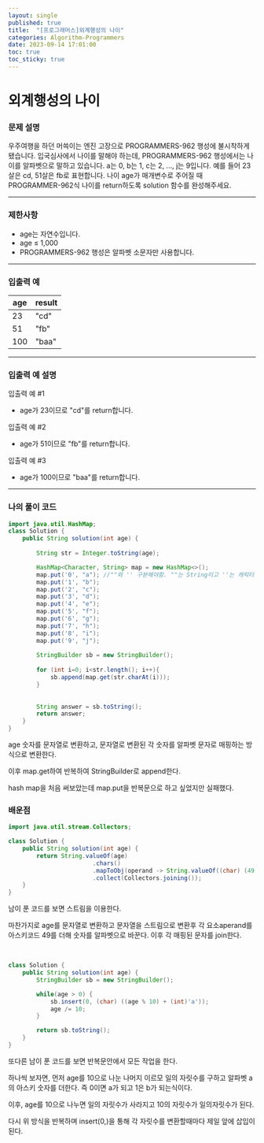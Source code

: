 ```yaml
---
layout: single
published: true
title:  "[프로그래머스]외계행성의 나이"
categories: Algorithm-Programmers
date: 2023-09-14 17:01:00
toc: true
toc_sticky: true
---
```


# 외계행성의 나이

### 문제 설명

우주여행을 하던 머쓱이는 엔진 고장으로 PROGRAMMERS-962 행성에 불시착하게 됐습니다. 입국심사에서 나이를 말해야 하는데, PROGRAMMERS-962 행성에서는 나이를 알파벳으로 말하고 있습니다. a는 0, b는 1, c는 2, ..., j는 9입니다. 예를 들어 23살은 cd, 51살은 fb로 표현합니다. 나이 age가 매개변수로 주어질 때 PROGRAMMER-962식 나이를 return하도록 solution 함수를 완성해주세요.

----------------

### 제한사항

* age는 자연수입니다.
* age ≤ 1,000
* PROGRAMMERS-962 행성은 알파벳 소문자만 사용합니다.


----------------

### 입출력 예

|age|	result|
|---|---|
|23	|"cd"|
|51	|"fb"|
|100	|"baa"|


  
----------------
### 입출력 예 설명

입출력 예 #1  

* age가 23이므로 "cd"를 return합니다.
  

입출력 예 #2  

* age가 51이므로 "fb"를 return합니다.
  

입출력 예 #3  

* age가 100이므로 "baa"를 return합니다.



----------------

### 나의 풀이 코드

```java
import java.util.HashMap;
class Solution {
    public String solution(int age) {
        
        String str = Integer.toString(age);

        HashMap<Character, String> map = new HashMap<>();
        map.put('0', "a"); //""와 '' 구분해야함. ""는 String이고 ''는 캐릭터
        map.put('1', "b");
        map.put('2', "c");
        map.put('3', "d");
        map.put('4', "e");
        map.put('5', "f");
        map.put('6', "g");
        map.put('7', "h");
        map.put('8', "i");
        map.put('9', "j");
        
        StringBuilder sb = new StringBuilder();
        
        for (int i=0; i<str.length(); i++){
            sb.append(map.get(str.charAt(i)));    
        }
        
        
        String answer = sb.toString();
        return answer;
    }
}


```
<p>
age 숫자를 문자열로 변환하고, 문자열로 변환된 각 숫자를 알파벳 문자로 매핑하는 방식으로 변환한다. 
</p>

<p>
이후 map.get하여 반복하여 StringBuilder로 append한다.
</p>


<p>
hash map을 처음 써보았는데 map.put을 반복문으로 하고 싶었지만 실패했다.  
</p>


### 배운점

```java
import java.util.stream.Collectors;

class Solution {
    public String solution(int age) {
        return String.valueOf(age)
                        .chars()
                        .mapToObj(operand -> String.valueOf((char) (49 + operand)))
                        .collect(Collectors.joining());
    }
}
```

<p>
남이 푼 코드를 보면 스트림을 이용한다.
</p>
<p>
마찬가지로 age를 문자열로 변환하고 문자열을 스트림으로 변환후 각 요소aperand를 아스키코드 49를 더해 숫자를 알파벳으로 바꾼다. 이후 각 매핑된 문자를 join한다.
</p>

<br>

```java
class Solution {
    public String solution(int age) {
        StringBuilder sb = new StringBuilder();

        while(age > 0) {
            sb.insert(0, (char) ((age % 10) + (int)'a'));
            age /= 10;
        }

        return sb.toString();
    }
}
```

<p>
또다른 남이 푼 코드를 보면 반복문안에서 모든 작업을 한다.
</p>
<p>
하나씩 보자면, 먼저 age를 10으로 나눈 나머지 이르모 일의 자릿수를 구하고 알파벳 a의 아스키 숫자를 더한다. 즉 0이면 a가 되고 1은 b가 되는식이다. 
</p>
<p>
이후, age를 10으로 나누면 일의 자릿수가 사라지고 10의 자릿수가 일의자릿수가 된다. 
</p>
<p>
다시 위 방식을 반복하며 insert(0,)을 통해 각 자릿수를 변환할때마다 제일 앞에 삽입이 된다.
</p>